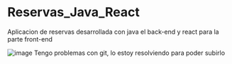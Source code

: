 # Reservas_Java_React
Aplicacion de reservas desarrollada con java el back-end y react para la parte front-end

![image](https://github.com/user-attachments/assets/34068527-9367-4eb3-9543-9044f981a947)
Tengo problemas con git, lo estoy resolviendo para poder subirlo
